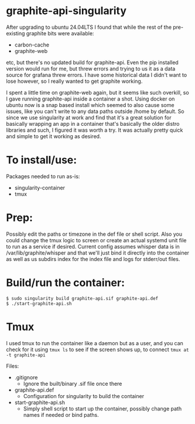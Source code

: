 graphite-api-singularity
========================

After upgrading to ubuntu 24.04LTS I found that while the rest of the pre-existing graphite bits were available:
* carbon-cache
* graphite-web

etc, but there's no updated build for graphite-api.  Even the pip installed version would run for me, but 
threw errors and trying to us it as a data source for grafana threw errors.  I have some historical data
I didn't want to lose however, so I really wanted to get graphite working.

I spent a little time on graphite-web again, but it seems like such overkill, so I gave running graphite-api inside
a container a shot.  Using docker on ubuntu now is a snap based install which seemed to also cause some issues, 
like you can't write to any data paths outside /home by default. So since we use singularity at work and find
that it's a great solution for basically wrapping an app in a container that's basically the older distro libraries 
and such, I figured it was worth a try.  It was actually pretty quick and simple to get it working as desired.

# To install/use:
Packages needed to run as-is:
* singularity-container
* tmux

# Prep:
Possibly edit the paths or timezone in the def file or shell script. Also you could change the tmux logic to screen
or create an actual systemd unit file to run as a service if desired. Current config assumes whisper data is in 
/var/lib/graphite/whisper and that we'll just bind it directly into the container as well as us subdirs index for the index
file and logs for stderr/out files.

# Build/run the container:
```
$ sudo singularity build graphite-api.sif graphite-api.def
$ ./start-graphite-api.sh
```

# Tmux
I used tmux to run the container like a daemon but as a user, and you can check for it using 
`tmux ls`
to see if the screen shows up, to connect
`tmux at -t graphite-api`

Files:
* .gitignore 
    * Ignore the built/binary .sif file once there
* graphite-api.def
    * Configuration for singularity to build the container
* start-graphite-api.sh
    * Simply shell script to start up the container, possibly change path names if needed or bind paths.
